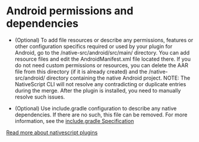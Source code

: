 # Android permissions and dependencies

* (Optional) To add file resources or describe any permissions, features or other configuration specifics required or used by your plugin for Android, go to the /native-src/android/src/main/ directory. You can add resource files and edit the AndroidManifest.xml file located there. If you do not need custom permissions or resources, you can delete the AAR file from this directory (if it is already created) and the /native-src/android/ directory containing the native Android project. NOTE: The NativeScript CLI will not resolve any contradicting or duplicate entries during the merge. After the plugin is installed, you need to manually resolve such issues.

* (Optional) Use include.gradle configuration to describe any native dependencies. If there are no such, this file can be removed. For more information, see the [include.gradle Specification](http://docs.nativescript.org/plugins/plugins#includegradle-specification)

[Read more about nativescript plugins](http://docs.nativescript.org/plugins/plugins)